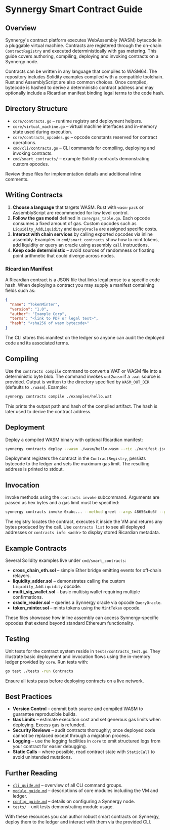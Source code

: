 # Synnergy Smart Contract Guide

## Overview

Synnergy's contract platform executes WebAssembly (WASM) bytecode in a pluggable virtual machine. Contracts are registered through the on-chain `ContractRegistry` and executed deterministically with gas metering. This guide covers authoring, compiling, deploying and invoking contracts on a Synnergy node.

Contracts can be written in any language that compiles to WASM64. The repository includes Solidity examples compiled with a compatible toolchain. Rust and AssemblyScript are also common choices. Once compiled, bytecode is hashed to derive a deterministic contract address and may optionally include a Ricardian manifest binding legal terms to the code hash.

## Directory Structure

- `core/contracts.go` – runtime registry and deployment helpers.
- `core/virtual_machine.go` – virtual machine interfaces and in-memory state used during execution.
- `core/contracts_opcodes.go` – opcode constants reserved for contract operations.
- `cmd/cli/contracts.go` – CLI commands for compiling, deploying and invoking contracts.
- `cmd/smart_contracts/` – example Solidity contracts demonstrating custom opcodes.

Review these files for implementation details and additional inline comments.

## Writing Contracts

1. **Choose a language** that targets WASM. Rust with `wasm-pack` or AssemblyScript are recommended for low level control.
2. **Follow the gas model** defined in `core/gas_table.go`. Each opcode consumes a fixed amount of gas. Custom opcodes such as `Liquidity_AddLiquidity` and `QueryOracle` are assigned specific costs.
3. **Interact with chain services** by calling exported opcodes via inline assembly. Examples in `cmd/smart_contracts` show how to mint tokens, add liquidity or query an oracle using assembly `call` instructions.
4. **Keep code deterministic** – avoid sources of randomness or floating point arithmetic that could diverge across nodes.

### Ricardian Manifest

A Ricardian contract is a JSON file that links legal prose to a specific code hash. When deploying a contract you may supply a manifest containing fields such as:

```json
{
  "name": "TokenMinter",
  "version": "1.0",
  "author": "Example Corp",
  "terms": "<link to PDF or legal text>",
  "hash": "<sha256 of wasm bytecode>"
}
```

The CLI stores this manifest on the ledger so anyone can audit the deployed code and its associated terms.

## Compiling

Use the `contracts compile` command to convert a WAT or WASM file into a deterministic byte blob. The command invokes `wat2wasm` if a `.wat` source is provided. Output is written to the directory specified by `WASM_OUT_DIR` (defaults to `./wasm`). Example:

```bash
synnergy contracts compile ./examples/hello.wat
```

This prints the output path and hash of the compiled artifact. The hash is later used to derive the contract address.

## Deployment

Deploy a compiled WASM binary with optional Ricardian manifest:

```bash
synnergy contracts deploy --wasm ./wasm/hello.wasm --ric ./manifest.json --gas 3000000
```

Deployment registers the contract in the `ContractRegistry`, persists bytecode to the ledger and sets the maximum gas limit. The resulting address is printed to stdout.

## Invocation

Invoke methods using the `contracts invoke` subcommand. Arguments are passed as hex bytes and a gas limit must be specified:

```bash
synnergy contracts invoke 0xabc... --method greet --args 48656c6c6f --gas 200000
```

The registry locates the contract, executes it inside the VM and returns any bytes produced by the call. Use `contracts list` to see all deployed addresses or `contracts info <addr>` to display stored Ricardian metadata.

## Example Contracts

Several Solidity examples live under `cmd/smart_contracts`:

- **cross_chain_eth.sol** – simple Ether bridge emitting events for off‑chain relayers.
- **liquidity_adder.sol** – demonstrates calling the custom `Liquidity_AddLiquidity` opcode.
- **multi_sig_wallet.sol** – basic multisig wallet requiring multiple confirmations.
- **oracle_reader.sol** – queries a Synnergy oracle via opcode `QueryOracle`.
- **token_minter.sol** – mints tokens using the `MintToken` opcode.

These files showcase how inline assembly can access Synnergy-specific opcodes that extend beyond standard Ethereum functionality.

## Testing

Unit tests for the contract system reside in `tests/contracts_test.go`. They illustrate basic deployment and invocation flows using the in-memory ledger provided by `core`. Run tests with:

```bash
go test ./tests -run Contracts
```

Ensure all tests pass before deploying contracts on a live network.

## Best Practices

- **Version Control** – commit both source and compiled WASM to guarantee reproducible builds.
- **Gas Limits** – estimate execution cost and set generous gas limits when deploying. Excess gas is refunded.
- **Security Reviews** – audit contracts thoroughly; once deployed code cannot be replaced except through a migration process.
- **Logging** – use the logging facilities in `core` to emit structured logs from your contract for easier debugging.
- **Static Calls** – where possible, read contract state with `StaticCall` to avoid unintended mutations.

## Further Reading

- [`cli_guide.md`](cmd/cli/cli_guide.md) – overview of all CLI command groups.
- [`module_guide.md`](core/module_guide.md) – descriptions of core modules including the VM and ledger.
- [`config_guide.md`](cmd/config/config_guide.md) – details on configuring a Synnergy node.
- `tests/` – unit tests demonstrating module usage.

With these resources you can author robust smart contracts on Synnergy, deploy them to the ledger and interact with them via the provided CLI.


